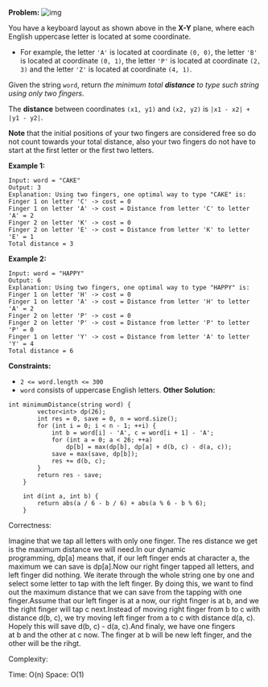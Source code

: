 **Problem:**
![img](https://assets.leetcode.com/uploads/2020/01/02/leetcode_keyboard.png)

You have a keyboard layout as shown above in the **X-Y** plane, where each English uppercase letter is located at some coordinate.

- For example, the letter `'A'` is located at coordinate `(0, 0)`, the letter `'B'` is located at coordinate `(0, 1)`, the letter `'P'` is located at coordinate `(2, 3)` and the letter `'Z'` is located at coordinate `(4, 1)`.

Given the string `word`, return *the minimum total **distance** to type such string using only two fingers*.

The **distance** between coordinates `(x1, y1)` and `(x2, y2)` is `|x1 - x2| + |y1 - y2|`.

**Note** that the initial positions of your two fingers are considered free so do not count towards your total distance, also your two fingers do not have to start at the first letter or the first two letters.

 

**Example 1:**

```
Input: word = "CAKE"
Output: 3
Explanation: Using two fingers, one optimal way to type "CAKE" is: 
Finger 1 on letter 'C' -> cost = 0 
Finger 1 on letter 'A' -> cost = Distance from letter 'C' to letter 'A' = 2 
Finger 2 on letter 'K' -> cost = 0 
Finger 2 on letter 'E' -> cost = Distance from letter 'K' to letter 'E' = 1 
Total distance = 3
```

**Example 2:**

```
Input: word = "HAPPY"
Output: 6
Explanation: Using two fingers, one optimal way to type "HAPPY" is:
Finger 1 on letter 'H' -> cost = 0
Finger 1 on letter 'A' -> cost = Distance from letter 'H' to letter 'A' = 2
Finger 2 on letter 'P' -> cost = 0
Finger 2 on letter 'P' -> cost = Distance from letter 'P' to letter 'P' = 0
Finger 1 on letter 'Y' -> cost = Distance from letter 'A' to letter 'Y' = 4
Total distance = 6
```

 

**Constraints:**

- `2 <= word.length <= 300`
- `word` consists of uppercase English letters.
**Other Solution:**
```
int minimumDistance(string word) {
        vector<int> dp(26);
        int res = 0, save = 0, n = word.size();
        for (int i = 0; i < n - 1; ++i) {
            int b = word[i] - 'A', c = word[i + 1] - 'A';
            for (int a = 0; a < 26; ++a)
                dp[b] = max(dp[b], dp[a] + d(b, c) - d(a, c));
            save = max(save, dp[b]);
            res += d(b, c);
        }
        return res - save;
    }

    int d(int a, int b) {
        return abs(a / 6 - b / 6) + abs(a % 6 - b % 6);
    }
```
Correctness:


Imagine that we tap all letters with only one finger.
The res distance we get is the maximum distance we will need.In our dynamic programming, dp[a] means that,
if our left finger ends at character a,
the maximum we can save is dp[a].Now our right finger tapped all letters, and left finger did nothing.
We iterate through the whole string one by one
and select some letter to tap with the left finger.
By doing this, we want to find out the maximum distance that we can save from the tapping with one finger.Assume that our left finger is at a now,
our right finger is at b,
and we the right finger will tap c next.Instead of moving right finger from b to c with distance d(b, c),
we try moving left finger from a to c with distance d(a, c).
Hopely this will save d(b, c) - d(a, c).And finaly, we have one fingers at b and the other at c now.
The finger at b will be new left finger, and the other will be the rihgt.

Complexity:

Time: O(n)
Space: O(1)